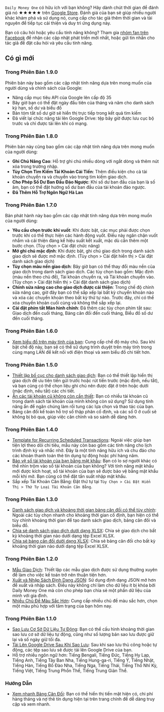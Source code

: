 `Daily Money One` có hữu ích với bạn không? Hãy dành chút thời gian để đánh giá nó ★★★★★ trên [Google Store](https://play.google.com/store/apps/details?id=com.colaorange.dailymoneyone). Đánh giá của bạn sẽ giúp nhiều người khác khám phá và sử dụng nó, cung cấp cho tác giả thêm thời gian và tài nguyên để tiếp tục cải thiện và duy trì ứng dụng này.

Bạn có câu hỏi hoặc yêu cầu tính năng không? Tham gia [nhóm fan trên Facebook](https://www.facebook.com/colaorange.daily.money) để nhận các cập nhật phát triển mới nhất, hoặc gửi tin nhắn cho tác giả để đặt câu hỏi và yêu cầu tính năng.

## Có gì mới

### Trong Phiên Bản 1.9.0
Phiên bản này bao gồm các cập nhật tính năng dựa trên mong muốn của người dùng và chính sách của Google:
* Nâng cấp mục tiêu API của Google lên cấp độ 35  
* Bây giờ bạn có thể đặt ngày đầu tiên của tháng và năm cho danh sách kỳ hạn, số dư và biểu đồ  
* Bản tóm tắt số dư giờ sẽ hiển thị trực tiếp trong kết quả tìm kiếm 
* Đã viết lại chức năng tải lên Google Drive: tệp bây giờ được lưu cục bộ trước và chỉ được tải lên khi có mạng.

### Trong Phiên Bản 1.8.0
Phiên bản này cũng bao gồm các cập nhật tính năng dựa trên mong muốn của người dùng:
* **Ghi Chú Nâng Cao**: Hỗ trợ ghi chú nhiều dòng với ngắt dòng và thêm nút xóa trong trường nhập.
* **Tùy Chọn Tìm Kiếm Tài Khoản Cải Tiến**: Thêm điều kiện cho cả tài khoản chuyển ra và chuyển vào trong tìm kiếm giao dịch.
* **Cho Phép Số Dư Ban Đầu Đảo Ngược**: Khi số dư ban đầu của bạn là số âm, bạn có thể đặt hướng số dư ban đầu của tài khoản đảo ngược.
* **Đã Thêm Hỗ Trợ Ngôn Ngữ Hà Lan**

### Trong Phiên Bản 1.7.0
Bản phát hành này bao gồm các cập nhật tính năng dựa trên mong muốn của người dùng:
* **Yêu cầu chọn trước khi vuốt**: Khi được bật, các mục phải được chọn trước khi có thể thực hiện các hành động vuốt. Điều này ngăn chặn vuốt nhầm và cải thiện đáng kể hiệu suất kết xuất, mặc dù cần thêm một bước chọn. (Tùy chọn > Cài đặt chức năng)
* **Mở ghi chú mặc định**: Khi được bật, ghi chú giao dịch trong danh sách giao dịch sẽ được mở mặc định. (Tùy chọn > Cài đặt hiển thị > Cài đặt danh sách giao dịch)
* **Tùy chọn màu nền giao dịch**: Bây giờ bạn có thể thay đổi màu nền của giao dịch trong danh sách giao dịch. Các tùy chọn bao gồm: Mặc định (màu nền theo chủ đề), Tài khoản chuyển ra, và Tài khoản chuyển vào. (Tùy chọn > Cài đặt hiển thị > Cài đặt danh sách giao dịch)
* **Chỉnh sửa nâng cao cho giao dịch được cải thiện**: Trong chế độ chỉnh sửa nâng cao, giờ đây bạn có thể sắp xếp lại bất kỳ chuyển khoản nào và xóa các chuyển khoản theo bất kỳ thứ tự nào. Trước đây, chỉ có thể xóa chuyển khoản cuối cùng và không thể sắp xếp lại.
* **Cài đặt phím tắt Màn hình chính**: Đã thêm các tùy chọn phím tắt sau: Giao dịch đến cuối tháng, Bảng cân đối đến cuối tháng, Biểu đồ số dư đến cuối tháng.

### Trong Phiên Bản 1.6.0
* [Xem biểu đồ trên máy tính của bạn](https://youtu.be/Ag8cqg9gzi0): Cung cấp chế độ máy chủ. Sau khi bật chế độ này, bạn sẽ có thể sử dụng trình duyệt trên máy tính trong cùng mạng LAN để kết nối với điện thoại và xem biểu đồ chi tiết hơn.

### Trong Phiên Bản 1.5.0
* [Thiết lập bố cục cho danh sách giao dịch](https://youtu.be/TzQj2pY6sWs): Bạn có thể thiết lập hiển thị giao dịch để ưu tiên tiền gửi trước hoặc rút tiền trước (mặc định, nếu tắt), và bạn cũng có thể chọn liệu ghi chú nên được đặt ở trên hoặc dưới (mặc định, nếu tắt) các chi tiết.
* [Ẩn các tài khoản cũ không còn cần thiết](https://youtu.be/nKq7Mh_2nQA): Bạn có nhiều tài khoản cũ trong danh sách tài khoản của mình không còn sử dụng? Sử dụng tính năng ẩn để ngăn chúng làm rối tung các lựa chọn và thao tác của bạn.
* Bảng cân đối kế toán hỗ trợ số thập phân cố định, và các số 0 ở cuối sẽ không bị bỏ qua, giúp việc căn chỉnh và so sánh dễ dàng hơn.

### Trong Phiên Bản 1.4.0
* [Template for Recurring Scheduled Transactions](https://youtu.be/TzQj2pY6sWs): Ngoài việc giúp bạn tiện lợi theo dõi chi tiêu, mẫu này còn bao gồm các tính năng cho lịch trình định kỳ và nhắc nhở. Đây là một tính năng hữu ích và chu đáo cho các khoản thanh toán thẻ tín dụng tự động hoặc phí hàng năm.
* [Bảo vệ sổ tài khoản của bạn bằng mật khẩu](https://youtu.be/peoYqNG_4pk): Bạn có lo sợ người khác có thể nhìn trộm vào sổ tài khoản của bạn không? Với tính năng mật khẩu mới được kích hoạt, sổ tài khoản của bạn sẽ được bảo vệ bằng mật khẩu mỗi khi mở. Bạn cũng có thể đặt tần suất nhập mật khẩu.
* Sắp xếp Tài Khoản Cân Bằng: Đặt thứ tự tại `Tùy Chọn > Cài Đặt Hiển Thị > Thứ Tự Loại Tài Khoản Cân Bằng`.


### Trong Phiên Bản 1.3.0
* [Danh sách giao dịch và khoảng thời gian bảng cân đối có thể tùy chỉnh](https://youtu.be/O7EcLN82qIU): Ngoài các tùy chọn nhanh cho khoảng thời gian cố định, bạn hiện có thể tùy chỉnh khoảng thời gian để tạo danh sách giao dịch, bảng cân đối và biểu đồ.
* [Chia sẻ danh sách giao dịch dưới dạng XLSX](https://youtu.be/Bf7j39fsCSc): Chia sẻ giao dịch cho bất kỳ khoảng thời gian nào dưới dạng tệp Excel XLSX.
* [Chia sẻ bảng cân đối dưới dạng XLSX](https://youtu.be/kpxJxNsButA): Chia sẻ bảng cân đối cho bất kỳ khoảng thời gian nào dưới dạng tệp Excel XLSX.

### Trong Phiên Bản 1.2.0
* [Mẫu Giao Dịch](https://youtu.be/CtfJ5BecZfY): Thiết lập các mẫu giao dịch được sử dụng thường xuyên để làm cho việc kế toán trở nên thuận tiện hơn.
* [Xuất và Nhập Sách Định Dạng JSON](https://youtu.be/bHGEH7zcj78): Sử dụng định dạng JSON mở hơn để xuất và nhập sách. Điều này không chỉ làm cho dữ liệu ít bị khóa bởi Daily Money One mà còn cho phép bạn chia sẻ một phần dữ liệu của mình với gia đình.
* [Nhiều Chủ Đề Màu Sắc Hơn](https://youtu.be/3Yw7m2AOvfc): Cung cấp nhiều chủ đề màu sắc hơn, chọn một màu phù hợp với tâm trạng của bạn hôm nay.

### Trong Phiên Bản 1.1.0
* [Sao Lưu Cơ Sở Dữ Liệu Tự Động](https://youtube.com/shorts/dWePWDncx0k): Bạn có thể cấu hình khoảng thời gian sao lưu cơ sở dữ liệu tự động, cũng như số lượng bản sao lưu được giữ lại và số ngày giữ tối đa.
* [Tải Lên Google Drive Sau Khi Sao Lưu](https://youtu.be/hOJdtKElLuw): Sau khi sao lưu thủ công hoặc tự động, các tệp sao lưu sẽ được tải lên Google Drive của bạn.
* Hỗ trợ nhiều ngôn ngữ hơn: Tiếng Bengali, Tiếng Đức, Tiếng Hy Lạp, Tiếng Anh, Tiếng Tây Ban Nha, Tiếng Hung-ga-ri, Tiếng Ý, Tiếng Nhật, Tiếng Hàn, Tiếng Bồ Đào Nha, Tiếng Nga, Tiếng Thái, Tiếng Thổ Nhĩ Kỳ, Tiếng Việt, Tiếng Trung Phồn Thể, Tiếng Trung Giản Thể.

### Hướng Dẫn
 * [Xem nhanh Bảng Cân Đối](https://youtu.be/66tJxSrI_vQ): Bạn có thể hiển thị tiền mặt hiện có, chi phí hàng tháng và nợ thẻ tín dụng hiện tại trên trang chính để dễ dàng truy cập và xem nhanh.
